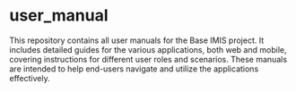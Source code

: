 # user_manual
This repository contains all user manuals for the Base IMIS project. It includes detailed guides for the various applications, both web and mobile, covering instructions for different user roles and scenarios. These manuals are intended to help end-users navigate and utilize the applications effectively.
